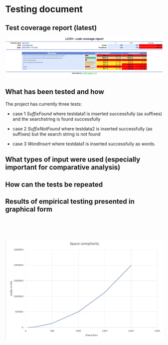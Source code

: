  # Testing document
 
 ## Test coverage report (latest)

![Code coverage](./images/code_coverage7.5.jpg?raw=true)


## What has been tested and how

The project has currently three tests:

- case 1  *SuffixFound* where testdata1 is inserted successfully (as suffixes) and the searchstring is found successfully

-  case 2  *SuffixNotFound* where testdata2 is inserted successfully (as suffixes) but the search string is not found

- case 3 *WordInsert* where testdata1 is inserted successfully as words. 


## What types of input were used (especially important for comparative analysis)


## How can the tests be repeated


## Results of empirical testing presented in graphical form
<br />
<br />
<br />

![Space complexity](./images/space_complexity.jpg)


